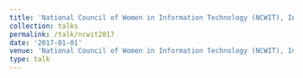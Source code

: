```yaml
---
title: 'National Council of Women in Information Technology (NCWIT), Invited Faculty'
collection: talks
permalink: /talk/ncwit2017
date: '2017-01-01'
venue: 'National Council of Women in Information Technology (NCWIT), Invited Faculty. Tucscon, AZ. May, 2017'
type: talk
---
```


